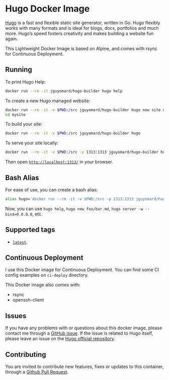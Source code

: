 # Hugo Docker Image

[Hugo](https://gohugo.io/) is a fast and flexible static site generator, written in Go. 
Hugo flexibly works with many formats and is ideal for blogs, docs, portfolios and much more. 
Hugo’s speed fosters creativity and makes building a website fun again.

This Lightweight Docker Image is based on Alpine, and comes with rsync for Continuous Deployment.

## Running

To print Hugo Help:

```bash
docker run --rm -it jguyomard/hugo-builder hugo help
```

To create a new Hugo managed website:

```bash
docker run --rm -it -v $PWD:/src jguyomard/hugo-builder hugo new site mysite
cd mysite
```

To build your site:
 
```bash
docker run --rm -it -v $PWD:/src jguyomard/hugo-builder hugo 
```

To serve your site locally:

```bash
docker run --rm -it -v $PWD:/src -p 1313:1313 jguyomard/hugo-builder hugo server -w --bind=0.0.0.0 
```

Then open [`http://localhost:1313/`](http://localhost:1313/) in your browser.

## Bash Alias

For ease of use, you can create a bash alias:

```bash
alias hugo='docker run --rm -it -v $PWD:/src -p 1313:1313 jguyomard/hugo-builder hugo'
```

Now, you can use `hugo help`, `hugo new foo/bar.md`, `hugo server -w --bind=0.0.0.0`, etc.


## Supported tags

* [`latest`](https://github.com/jguyomard/docker-hugo/blob/master/Dockerfile).


## Continuous Deployment

I use this Docker image for Continuous Deployment. You can find some CI config examples on `ci-deploy` directory.

This Docker image also comes with:

- rsync
- openssh-client


## Issues

If you have any problems with or questions about this docker image, please contact me through a [GitHub issue](https://github.com/jguyomard/docker-hugo/issues). 
If the issue is related to Hugo itself, please leave an issue on the [Hugo official repository](https://github.com/spf13/hugo).


## Contributing

You are invited to contribute new features, fixes or updates to this container, through a [Github Pull Request](https://github.com/jguyomard/docker-hugo/pulls).
